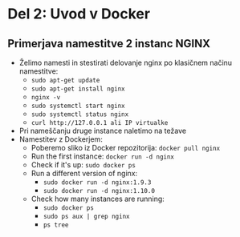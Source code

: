 # Del 2: Uvod v Docker

## Primerjava namestitve 2 instanc NGINX
- Želimo namesti in stestirati delovanje nginx po klasičnem načinu namestitve:
    - `sudo apt-get update`
    - `sudo apt-get install nginx`
    - `nginx -v`
    - `sudo systemctl start nginx`
    - `sudo systemctl status nginx`
    - `curl http://127.0.0.1 ali IP virtualke`
- Pri nameščanju druge instance naletimo na težave
- Namestitev z Dockerjem:
    - Poberemo sliko iz Docker repozitorija: `docker pull nginx`
    - Run the first instance: `docker run -d nginx`
    - Check if it's up:  `sudo docker ps`
    - Run a different version of nginx:
        - `sudo docker run -d nginx:1.9.3`
        - `sudo docker run -d nginx:1.10.0`
    - Check how many instances are running:
        - `sudo docker ps`
        - `sudo ps aux | grep nginx`
        - `ps tree`